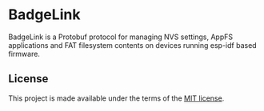 # BadgeLink

BadgeLink is a Protobuf protocol for managing NVS settings, AppFS applications and FAT filesystem contents on devices running esp-idf based firmware.

## License

This project is made available under the terms of the [MIT license](LICENSE).
